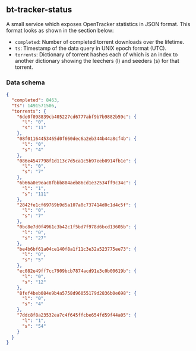 ## bt-tracker-status

A small service which exposes OpenTracker statistics in JSON format.
This format looks as shown in the section below:

 * `completed`: Number of completed torrent downloads over the lifetime.
 * `ts`: Timestamp of the data query in UNIX epoch format (UTC).
 * `torrents`: Dictionary of torrent hashes each of which is an index to
   another dictionary showing the leechers (l) and seeders (s) for that
   torrent.

### Data schema

```json
{
  "completed": 8463,
  "ts": 1491571506,
  "torrents": {
    "6de0f098839cb405227cd6777abf9b7b9882b59c": {
      "l": "0",
      "s": "11"
    },
    "08f01164453465d0f660dec6a2eb344b44a8cf4b": {
      "l": "0",
      "s": "4"
    },
    "086e4547798f1d113c7d5ca1c5b97eeb0914fb1e": {
      "l": "0",
      "s": "7"
    },
    "6b66a0e9eac8fbbb804aeb86cd1e32534ff9c34c": {
      "l": "1",
      "s": "111"
    },
    "2842fe1cf69769b9d5a107a0c737414d0c1d4c5f": {
      "l": "0",
      "s": "7"
    },
    "0bc8e7d0f4961c3b42c1f5bd7f978d6bcd13605b": {
      "l": "0",
      "s": "27"
    },
    "be4b6bf61a04ce140f8a1f11c3e32a523775ee73": {
      "l": "0",
      "s": "5"
    },
    "ec082e49ff7cc7909bcb7874acd91e3c0b00619b": {
      "l": "0",
      "s": "12"
    },
    "8fef4beb084e9b4a5758d96055179d2836b0e698": {
      "l": "0",
      "s": "4"
    },
    "7ddc8f8a23532ea7c4f645ffcbe654fd59f44a05": {
      "l": "1",
      "s": "54"
    }
  }
}
```
